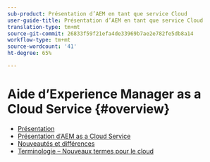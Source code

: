 ```yaml
---
sub-product: Présentation d’AEM en tant que service Cloud
user-guide-title: Présentation d’AEM en tant que service Cloud
translation-type: tm+mt
source-git-commit: 26833f59f21efa4de33969b7ae2e782fe5db8a14
workflow-type: tm+mt
source-wordcount: '41'
ht-degree: 65%

---
```



# Aide d’Experience Manager as a Cloud Service {#overview}

+ [Présentation](/help/overview/home.md)
+ [Présentation d’AEM as a Cloud Service](introduction.md)
+ [Nouveautés et différences](what-is-new-and-different.md)
+ [Terminologie – Nouveaux termes pour le cloud](terminology.md)
